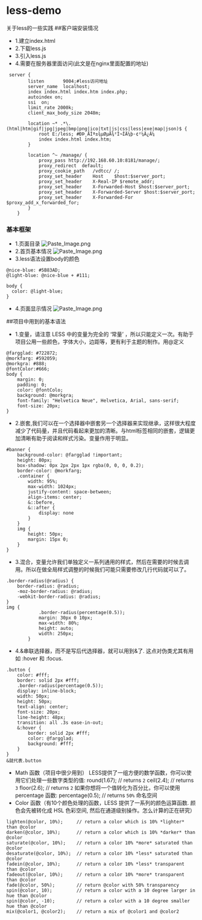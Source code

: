 # less-demo
关于less的一些实践
##客户端安装情况
* 1.建立index.html
* 2.下载less.js
* 3.引入less.js
* 4.需要在服务器里面访问(此文是在nginx里面配置的地址)
```
 server {
        listen       9004;#less访问地址
        server_name  localhost;
        index index.html index.htm index.php;
        autoindex on;
        ssi  on;
        limit_rate 2000k;
        client_max_body_size 2048m;

        location ~* .*\.(html|htm|gif|jpg|jpeg|bmp|png|ico|txt|js|css|less|exe|map|json)$ {
            root E:/less; #ÐÞ¸ÄÎª±¾µØµÄ¾²Ì¬ÎÄ¼þ·¢²¼Ä¿Â¼
            index index.html index.htm;
        }

        location ^~ /manage/ {
            proxy_pass http://192.168.60.10:8181/manage/;
            proxy_redirect  default;
            proxy_cookie_path   /vdtcc/ /;
            proxy_set_header    Host    $host:$server_port;
            proxy_set_header    X-Real-IP $remote_addr;
            proxy_set_header    X-Forwarded-Host $host:$server_port;
            proxy_set_header    X-Forwarded-Server $host:$server_port;
            proxy_set_header    X-Forwarded-For  $proxy_add_x_forwarded_for;
        }
    }
```
### 基本框架
* 1.页面目录
![Paste_Image.png](http://upload-images.jianshu.io/upload_images/2604175-1f895de8f743e4ad.png?imageMogr2/auto-orient/strip%7CimageView2/2/w/1240)
* 2.首页基本情况
![Paste_Image.png](http://upload-images.jianshu.io/upload_images/2604175-72cfaa6e5bffab88.png?imageMogr2/auto-orient/strip%7CimageView2/2/w/1240)
* 3.less语法设置body的颜色
```
@nice-blue: #5B83AD;
@light-blue: @nice-blue + #111;

body {
  color: @light-blue;
}
```
* 4.页面显示情况
![Paste_Image.png](http://upload-images.jianshu.io/upload_images/2604175-750aebba7fabf3a0.png?imageMogr2/auto-orient/strip%7CimageView2/2/w/1240)

##项目中用到的基本语法
* 1.变量，请注意 LESS 中的变量为完全的 ‘常量’ ，所以只能定义一次。有助于项目公用一些颜色，字体大小，边距等，更有利于主题的制作。用@定义
```
@fargglad: #722872;
@morkfarg: #592059;
@morkgra: #888;
@fontColor:#666;
body {
    margin: 0;
    padding: 0;
    color: @fontColo;
    background: @morkgra;
    font-family: "Helvetica Neue", Helvetica, Arial, sans-serif;
    font-size: 20px;
}
```
* 2.嵌套,我们可以在一个选择器中嵌套另一个选择器来实现继承，这样很大程度减少了代码量，并且代码看起来更加的清晰。与html标签相同的嵌套，逻辑更加清晰有助于阅读和样式污染。变量作用于明显。
```
#banner {
    background-color: @fargglad !important;
    height: 80px;
    box-shadow: 0px 2px 2px 1px rgba(0, 0, 0, 0.2);
    border-color: @morkfarg;
    .container {
        width: 95%;
        max-width: 1024px;
        justify-content: space-between;
        align-items: center;
        &::before,
        &::after {
            display: none
        }
    }
    img {
        height: 50px;
        margin: 15px 0;
    }
}
```
* 3.混合，变量允许我们单独定义一系列通用的样式，然后在需要的时候去调用。所以在做全局样式调整的时候我们可能只需要修改几行代码就可以了。
```
.border-radius(@radius) {
    border-radius: @radius;
    -moz-border-radius: @radius;
    -webkit-border-radius: @radius;
}
img {
            .border-radius(percentage(0.5));
            margin: 30px 0 10px;
            max-width: 80%;
            height: auto;
            width: 250px;
        }
```
* 4.&串联选择器，而不是写后代选择器，就可以用到&了. 这点对伪类尤其有用如 :hover 和 :focus.
```
.button {
    color: #fff;
    border: solid 2px #fff;
    .border-radius(percentage(0.5));
    display: inline-block;
    width: 50px;
    height: 50px;
    text-align: center;
    font-size: 20px;
    line-height: 48px;
    transition: all .3s ease-in-out;
    &:hover {
        border: solid 2px #fff;
        color: @fargglad;
        background: #fff;
    }
}
&就代表.button
```
* Math 函数（项目中很少用到）
LESS提供了一组方便的数学函数，你可以使用它们处理一些数字类型的值:
round(1.67); // returns `2`
ceil(2.4);   // returns `3`
floor(2.6);  // returns `2`
如果你想将一个值转化为百分比，你可以使用percentage 函数:
percentage(0.5); // returns `50%`
命名空间
* Color 函数（有10个颜色处理的函数，LESS 提供了一系列的颜色运算函数. 颜色会先被转化成 HSL 色彩空间, 然后在通道级别操作。怎么计算的正在研究）
```
lighten(@color, 10%);     // return a color which is 10% *lighter* than @color
darken(@color, 10%);      // return a color which is 10% *darker* than @color
saturate(@color, 10%);    // return a color 10% *more* saturated than @color
desaturate(@color, 10%);  // return a color 10% *less* saturated than @color
fadein(@color, 10%);      // return a color 10% *less* transparent than @color
fadeout(@color, 10%);     // return a color 10% *more* transparent than @color
fade(@color, 50%);        // return @color with 50% transparency
spin(@color, 10);         // return a color with a 10 degree larger in hue than @color
spin(@color, -10);        // return a color with a 10 degree smaller hue than @color
mix(@color1, @color2);    // return a mix of @color1 and @color2
```
  

